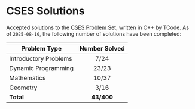 # CSES Solutions

Accepted solutions to the [CSES Problem Set](https://cses.fi/problemset/), written in C++ by TCode. As of `2025-08-10`, the following number of solutions have been completed:

| Problem Type          | Number Solved |
|-----------------------|:-------------:|
| Introductory Problems |     7/24      |
| Dynamic Programming   |     23/23     |
| Mathematics           |     10/37     |
| Geometry              |     3/16      |
| **Total**             |   **43/400**  |
